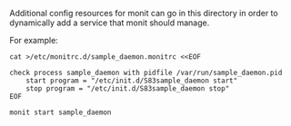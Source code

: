Additional config resources for monit can go in this directory in order to
dynamically add a service that monit should manage.

For example:

```
cat >/etc/monitrc.d/sample_daemon.monitrc <<EOF

check process sample_daemon with pidfile /var/run/sample_daemon.pid
    start program = "/etc/init.d/S83sample_daemon start"
    stop program = "/etc/init.d/S83sample_daemon stop"
EOF

monit start sample_daemon
```
